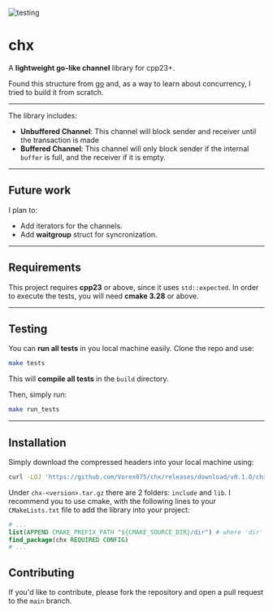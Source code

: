 ![testing](https://github.com/Vorex075/chx/actions/workflows/tests.yml/badge.svg)

# chx
A **lightweight go-like channel** library for cpp23+. 

Found this structure from [go](https://go.dev/) and, as a way to learn about concurrency, I tried to build it from scratch.

---
The library includes:
- **Unbuffered Channel**: This channel will block sender and receiver until the transaction is made
- **Buffered Channel**: This channel will only block sender if the internal `buffer` is full, and the receiver if it is empty.

---
## Future work
I plan to:
- Add iterators for the channels.
- Add **waitgroup** struct for syncronization.

--- 
## Requirements
This project requires **cpp23** or above, since it uses `std::expected`.
In order to execute the tests, you will need **cmake 3.28** or above.

---

## Testing
You can **run all tests** in you local machine easily. Clone the repo and use:
``` bash
make tests
```
This will **compile all tests** in the `build` directory.

Then, simply run:
``` bash
make run_tests
```

---
## Installation
Simply download the compressed headers into your local machine using: 
``` bash
curl -LOJ 'https://github.com/Vorex075/chx/releases/download/v0.1.0/chx-0.1.0-Linux-x86_64.tar.gz'`. (both .tar.gz and .zip files contains the same)
```

Under `chx-<version>.tar.gz` there are 2 folders: `include` and `lib`. I recommend you to use cmake, with the following lines to your `CMakeLists.txt` file to add the library into your project:
``` Cmake
# ...
list(APPEND CMAKE_PREFIX_PATH "${CMAKE_SOURCE_DIR}/dir") # where 'dir' is the directory where the chx library is located
find_package(chx REQUIRED CONFIG)  
# ...
```

## Contributing
If you'd like to contribute, please fork the repository and open a pull request to the `main` branch.

